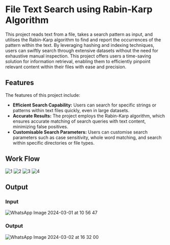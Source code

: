 # File Text Search using Rabin-Karp Algorithm
This project reads text from a file, takes a search pattern as input, and utilises the Rabin-Karp algorithm to find and report the occurrences of the pattern within the text.
By leveraging hashing and indexing techniques, users can swiftly search through extensive datasets without the need for exhaustive manual inspection. This project offers users a time-saving solution for information retrieval, enabling them to efficiently pinpoint relevant content within their files with ease and precision.

## Features
The features of this project include:
* **Efficient Search Capability:** Users can search for specific strings or patterns within text files quickly, even in large datasets.
* **Accurate Results:** The project employs the Rabin-Karp algorithm, which ensures accurate matching of search queries with text content, minimizing false positives.
* **Customisable Search Parameters:** Users can customise search parameters such as case sensitivity, whole word matching, and search within specific directories or file types.

## Work Flow
![1](https://github.com/kuhu42/file-text-search-rk_algo/assets/143384804/1e3c486f-3032-4c4a-a6e8-fc0c40ecc1f7)
![2](https://github.com/kuhu42/file-text-search-rk_algo/assets/143384804/49166754-ed8b-4857-b954-06d82ebf3405)
![3](https://github.com/kuhu42/file-text-search-rk_algo/assets/143384804/34efa6d2-0ac4-4412-b313-1b33187892b6)
![4](https://github.com/kuhu42/file-text-search-rk_algo/assets/143384804/98fd855a-d024-47c7-b1a3-092b306eb8af)

## Output
### Input
![WhatsApp Image 2024-03-01 at 10 56 47](https://github.com/kuhu42/file-text-search-rk_algo/assets/143384804/52a3e62d-68de-4015-a0db-622d301cf2ad)

### Output
![WhatsApp Image 2024-03-02 at 16 32 00](https://github.com/kuhu42/file-text-search-rk_algo/assets/143384804/b7d30158-e009-43bc-b9ff-7f25d4b9659d)
